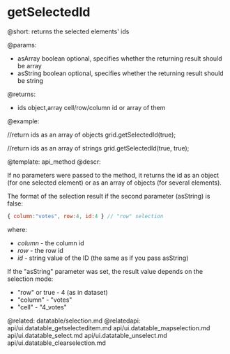 getSelectedId
=============

@short:
	returns the selected elements' ids

@params:
- asArray		boolean		optional, specifies whether the returning result should be array
- asString		boolean		optional, specifies whether the returning result should be string

@returns:
- ids			object,array			cell/row/column id or array of them

@example:

//return ids as an array of objects
grid.getSelectedId(true);

//return ids as an array of strings
grid.getSelectedId(true, true);


@template:	api_method
@descr:

If no parameters were passed to the method, it returns the id as an object (for one selected element) or as an array of objects (for several elements).

The format of the selection result if the second parameter (asString) is false:

~~~js
{ column:"votes", row:4, id:4 } // "row" selection
~~~

where:

- <i>column</i> - the column id
- <i>row</i> - the row id
- <i>id</i> - string value of the ID (the same as if you pass asString)

If the "asString" parameter was set, the result value depends on the selection mode: 

- "row" or true - 4 (as in dataset)
- "column" - "votes"
- "cell" -  "4_votes"

@related:
	datatable/selection.md
@relatedapi:
    api/ui.datatable_getselecteditem.md
    api/ui.datatable_mapselection.md
    api/ui.datatable_select.md
    api/ui.datatable_unselect.md
    api/ui.datatable_clearselection.md

